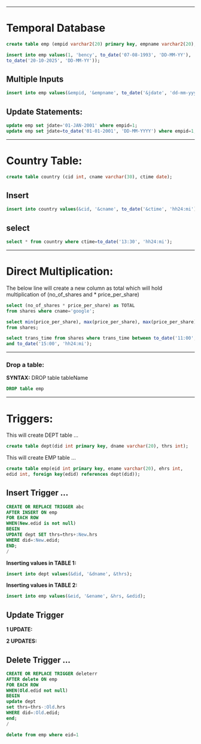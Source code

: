 ----

# Temporal Database

```sql
create table emp (empid varchar2(20) primary key, empname varchar2(20), jdate date, rdate date);

```

```sql
insert into emp values(1, 'bency', to_date('07-08-1993', 'DD-MM-YY'),
to_date('20-10-2025', 'DD-MM-YY'));
```

## Multiple Inputs

```sql
insert into emp values(&empid, '&empname', to_date('&jdate', 'dd-mm-yyyy'), todate('&rdate', 'dd-mm-yyyy'));
```

## Update Statements:

```sql
update emp set jdate='01-JAN-2001' where empid=1;
update emp set jdate=to_date('01-01-2001', 'DD-MM-YYYY') where empid=1;

```
----

# Country Table:

```sql
create table country (cid int, cname varchar(30), ctime date);
```

## Insert

```sql
insert into country values(&cid, '&cname', to_date('&ctime', 'hh24:mi'));
```

## select

```sql
select * from country where ctime=to_date('13:30', 'hh24:mi');
```

----

# Direct Multiplication:

The below line will create a new column as total which will hold
multiplication of (no_of_shares and * price_per_share)

``` sql
select (no_of_shares * price_per_share) as TOTAL
from shares where cname='google';
```

``` sql
select min(price_per_share), max(price_per_share), max(price_per_share)
from shares;
```


``` sql
select trans_time from shares where trans_time between to_date('11:00', 'hh24:mi')
and to_date('15:00', 'hh24:mi');
```

----

### Drop a table:

**SYNTAX:** DROP table tableName

```sql
DROP table emp
```

----

# Triggers:

This will create DEPT table ...

``` sql
create table dept(did int primary key, dname varchar(20), thrs int);
```

This will create EMP table ...

``` sql
create table emp(eid int primary key, ename varchar(20), ehrs int,
edid int, foreign key(edid) references dept(did));
```

## Insert Trigger ...

``` sql
CREATE OR REPLACE TRIGGER abc
AFTER INSERT ON emp
FOR EACH ROW
WHEN(New.edid is not null)
BEGIN
UPDATE dept SET thrs=thrs+:New.hrs
WHERE did=:New.edid;
END;
/

```
**Inserting values in TABLE 1:**

```sql
insert into dept values(&did, '&dname', &thrs);
```

**Inserting values in TABLE 2:**

```sql
insert into emp values(&eid, '&ename', &hrs, &edid);
```

## Update Trigger

**1 UPDATE:**

**2 UPDATES:**


## Delete Trigger ...

``` sql
CREATE OR REPLACE TRIGGER deleterr
AFTER delete ON emp
FOR EACH ROW
WHEN(Old.edid not null)
BEGIN
update dept
set thrs=thrs-:Old.hrs
WHERE did=:Old.edid;
end;
/
```

```sql
delete from emp where eid=1
```

